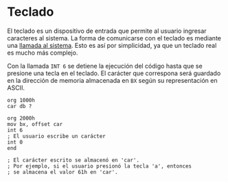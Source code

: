 # Teclado

El teclado es un dispositivo de entrada que permite al usuario ingresar caracteres al sistema. La forma de comunicarse con el teclado es mediante una [llamada al sistema](../../computer/cpu#llamadas-al-sistema). Esto es así por simplicidad, ya que un teclado real es mucho más complejo.

Con la llamada `INT 6` se detiene la ejecución del código hasta que se presione una tecla en el teclado. El carácter que correspona será guardado en la dirección de memoria almacenada en `BX` según su representación en ASCII.

```vonsim
org 1000h
car db ?

org 2000h
mov bx, offset car
int 6
; El usuario escribe un carácter
int 0
end

; El carácter escrito se almacenó en 'car'.
; Por ejemplo, si el usuario presionó la tecla 'a', entonces
; se almacena el valor 61h en 'car'.
```
